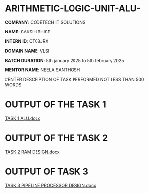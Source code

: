 # ARITHMETIC-LOGIC-UNIT-ALU-

**COMPANY**: CODETECH IT SOLUTIONS

**NAME**: SAKSHI BHISE

**INTERN ID**: CT08JRX

**DOMAIN NAME**: VLSI

**BATCH DURATION**: 5th january 2025 to 5th february 2025

**MENTOR NAME**: NEELA SANTHOSH

#ENTER DESCRIPTION OF TASK PERFORMED NOT LESS THAN 500 WORDS

# OUTPUT OF THE TASK 1

[TASK 1 ALU.docx](https://github.com/user-attachments/files/18320704/TASK.1.ALU.docx)

# OUTPUT OF THE TASK 2

[TASK 2 RAM DESIGN.docx](https://github.com/user-attachments/files/18320899/TASK.2.RAM.DESIGN.docx)

# OUTPUT OF TASK 3


[TASK 3 PIPELINE PROCESSOR DESIGN.docx](https://github.com/user-attachments/files/18321316/TASK.3.PIPELINE.PROCESSOR.DESIGN.docx)




